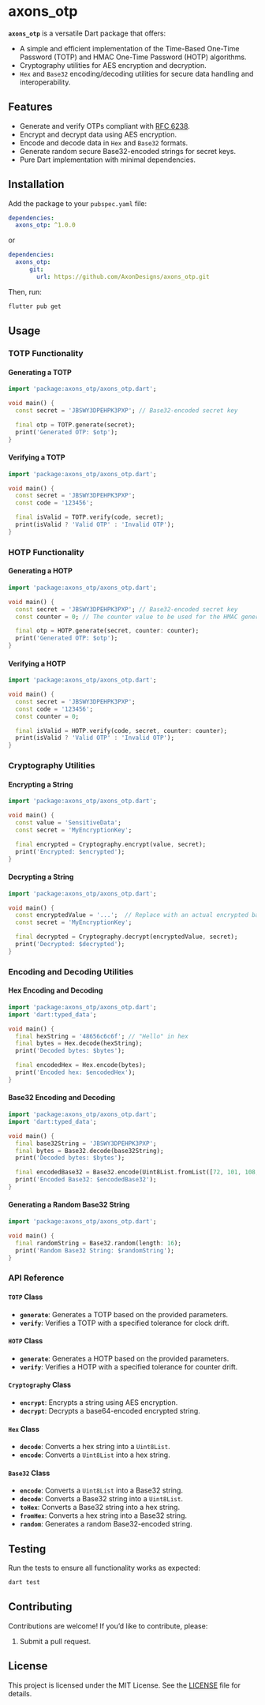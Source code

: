 # axons_otp  


**`axons_otp`** is a versatile Dart package that offers:  
- A simple and efficient implementation of the Time-Based One-Time Password (TOTP) and HMAC One-Time Password (HOTP) algorithms.  
- Cryptography utilities for AES encryption and decryption.  
- `Hex` and `Base32` encoding/decoding utilities for secure data handling and interoperability.  

## Features  
- Generate and verify OTPs compliant with [RFC 6238](https://datatracker.ietf.org/doc/html/rfc6238).  
- Encrypt and decrypt data using AES encryption.  
- Encode and decode data in `Hex` and `Base32` formats.  
- Generate random secure Base32-encoded strings for secret keys.  
- Pure Dart implementation with minimal dependencies.  

## Installation  

Add the package to your `pubspec.yaml` file:  
```yaml  
dependencies:  
  axons_otp: ^1.0.0  
```
or
```yaml
dependencies:  
  axons_otp:
      git: 
        url: https://github.com/AxonDesigns/axons_otp.git
```


Then, run:  
```bash  
flutter pub get  
```  

## Usage  

### TOTP Functionality  

#### Generating a TOTP  
```dart  
import 'package:axons_otp/axons_otp.dart';  

void main() {  
  const secret = 'JBSWY3DPEHPK3PXP'; // Base32-encoded secret key  

  final otp = TOTP.generate(secret);  
  print('Generated OTP: $otp');  
}  
```  

#### Verifying a TOTP  
```dart  
import 'package:axons_otp/axons_otp.dart';  

void main() {  
  const secret = 'JBSWY3DPEHPK3PXP';  
  const code = '123456';  

  final isValid = TOTP.verify(code, secret);  
  print(isValid ? 'Valid OTP' : 'Invalid OTP');  
}  
```

### HOTP Functionality  

#### Generating a HOTP  
```dart  
import 'package:axons_otp/axons_otp.dart';  

void main() {  
  const secret = 'JBSWY3DPEHPK3PXP'; // Base32-encoded secret key  
  const counter = 0; // The counter value to be used for the HMAC generation

  final otp = HOTP.generate(secret, counter: counter);  
  print('Generated OTP: $otp');  
}  
```  

#### Verifying a HOTP  
```dart  
import 'package:axons_otp/axons_otp.dart';  

void main() {  
  const secret = 'JBSWY3DPEHPK3PXP';  
  const code = '123456';
  const counter = 0;

  final isValid = HOTP.verify(code, secret, counter: counter);  
  print(isValid ? 'Valid OTP' : 'Invalid OTP');  
}  
```

### Cryptography Utilities  

#### Encrypting a String  
```dart  
import 'package:axons_otp/axons_otp.dart';  

void main() {  
  const value = 'SensitiveData';  
  const secret = 'MyEncryptionKey';  

  final encrypted = Cryptography.encrypt(value, secret);  
  print('Encrypted: $encrypted');  
}  
```  

#### Decrypting a String  
```dart  
import 'package:axons_otp/axons_otp.dart';  

void main() {  
  const encryptedValue = '...';  // Replace with an actual encrypted base64 string  
  const secret = 'MyEncryptionKey';  

  final decrypted = Cryptography.decrypt(encryptedValue, secret);  
  print('Decrypted: $decrypted');  
}  
```  

### Encoding and Decoding Utilities  

#### Hex Encoding and Decoding  
```dart  
import 'package:axons_otp/axons_otp.dart';  
import 'dart:typed_data';  

void main() {  
  final hexString = '48656c6c6f'; // "Hello" in hex  
  final bytes = Hex.decode(hexString);  
  print('Decoded bytes: $bytes');  

  final encodedHex = Hex.encode(bytes);  
  print('Encoded hex: $encodedHex');  
}  
```  

#### Base32 Encoding and Decoding  
```dart  
import 'package:axons_otp/axons_otp.dart';  
import 'dart:typed_data';  

void main() {  
  final base32String = 'JBSWY3DPEHPK3PXP';  
  final bytes = Base32.decode(base32String);  
  print('Decoded bytes: $bytes');  

  final encodedBase32 = Base32.encode(Uint8List.fromList([72, 101, 108, 108, 111]));  
  print('Encoded Base32: $encodedBase32');  
}  
```  

#### Generating a Random Base32 String  
```dart  
import 'package:axons_otp/axons_otp.dart';  

void main() {  
  final randomString = Base32.random(length: 16);  
  print('Random Base32 String: $randomString');  
}  
```  

### API Reference  

#### `TOTP` Class  
- **`generate`**: Generates a TOTP based on the provided parameters.  
- **`verify`**: Verifies a TOTP with a specified tolerance for clock drift.  

#### `HOTP` Class  
- **`generate`**: Generates a HOTP based on the provided parameters.  
- **`verify`**: Verifies a HOTP with a specified tolerance for counter drift.

#### `Cryptography` Class  
- **`encrypt`**: Encrypts a string using AES encryption.  
- **`decrypt`**: Decrypts a base64-encoded encrypted string.  

#### `Hex` Class  
- **`decode`**: Converts a hex string into a `Uint8List`.  
- **`encode`**: Converts a `Uint8List` into a hex string.  

#### `Base32` Class  
- **`encode`**: Converts a `Uint8List` into a Base32 string.  
- **`decode`**: Converts a Base32 string into a `Uint8List`.  
- **`toHex`**: Converts a Base32 string into a hex string.  
- **`fromHex`**: Converts a hex string into a Base32 string.  
- **`random`**: Generates a random Base32-encoded string.  

## Testing  

Run the tests to ensure all functionality works as expected:  
```bash  
dart test  
```  

## Contributing  
Contributions are welcome! If you’d like to contribute, please:  
1. Submit a pull request.  

## License  
This project is licensed under the MIT License. See the [LICENSE](LICENSE) file for details.  
